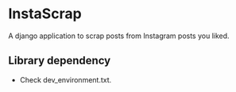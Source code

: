 # InstaScrap
A django application to scrap posts from Instagram posts you liked.

## Library dependency
* Check dev_environment.txt.
